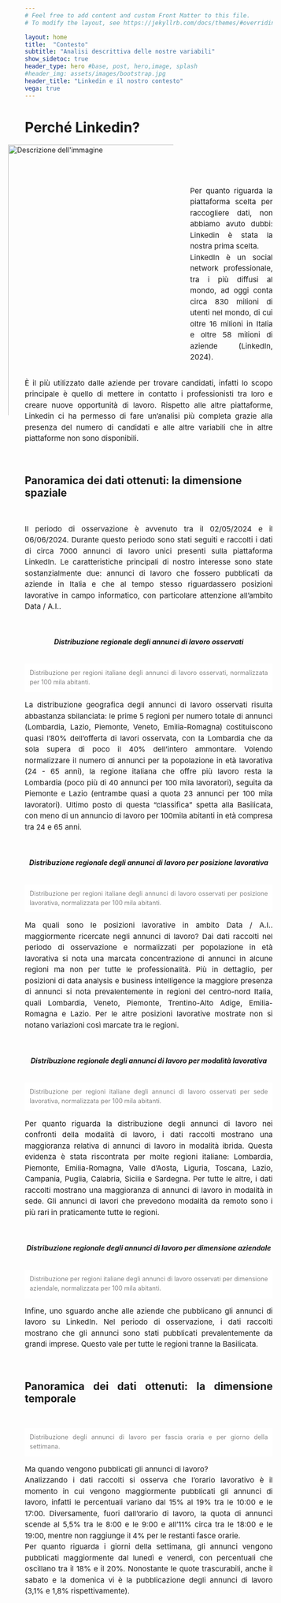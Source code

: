 ```yaml
---
# Feel free to add content and custom Front Matter to this file.
# To modify the layout, see https://jekyllrb.com/docs/themes/#overriding-theme-defaults

layout: home
title:  "Contesto"
subtitle: "Analisi descrittiva delle nostre variabili"
show_sidetoc: true
header_type: hero #base, post, hero,image, splash
#header_img: assets/images/bootstrap.jpg
header_title: "Linkedin e il nostro contesto"
vega: true
---
```


<style>

p {
    font-size: 15px; /* Modifica questo valore per adattarlo alle tue esigenze */
    line-height:1.5;
}


.justified {
    text-align: justify;
}
 .myImage {
    height: auto;
    margin-left: -10%;
  }

</style>

# Perché Linkedin?

<div style="display: flex;">
  <div style="flex: 100%;">
    <img src="{{site.baseurl}}/assets/images/output.png" alt="Descrizione dell'immagine" style="width:120%;" class="myImage">
  </div>
  <div style="flex: 50%;">

<div class="justified">
      <p><br><br><br>Per quanto riguarda la piattaforma scelta per raccogliere dati, non abbiamo avuto dubbi: Linkedin è stata la nostra prima scelta.<br>
    LinkedIn è un social network professionale, tra i più diffusi al mondo, ad oggi conta circa 830 milioni di utenti nel mondo, di cui oltre 16 milioni in Italia e oltre 58 milioni di aziende (LinkedIn, 2024).<br></p>
    </div>
  </div>
</div>
<div class="justified">
  <p>È il più utilizzato dalle aziende per trovare candidati, infatti lo scopo principale è quello di mettere in contatto i professionisti tra loro e creare nuove opportunità di lavoro. Rispetto alle altre piattaforme, Linkedin ci ha permesso di fare un’analisi più completa grazie alla presenza del numero di candidati e alle altre variabili che in altre piattaforme non sono disponibili.</p>
</div>
<br>
<h2>Panoramica dei dati ottenuti: la dimensione spaziale</h2>
<br>
<div class="justified">
<p>
Il periodo di osservazione è avvenuto tra il 02/05/2024 e il 06/06/2024. Durante questo periodo sono stati seguiti e raccolti i dati di circa 7000 annunci di lavoro unici presenti sulla piattaforma LinkedIn. 
Le caratteristiche principali di nostro interesse sono state sostanzialmente due: annunci di lavoro che fossero pubblicati da aziende in Italia e che al tempo stesso riguardassero posizioni lavorative in campo informatico, con particolare attenzione all’ambito Data / A.I..</p>
<br>
<center><h5>Distribuzione regionale degli annunci di lavoro osservati</h5></center>
<div style="display: flex; justify-content: center; align-items: center; flex-direction: column;">
<vegachart schema-url="{{site.baseurl}}/assets/charts/Jacopo1_DistTotLavori_monochrome_NoContainer.json" style="width: 100%"></vegachart>
</div>
<p style="font-size: 0.9em; background-color: white; color: grey; padding: 10px;">Distribuzione per regioni italiane degli annunci di lavoro osservati, normalizzata per 100 mila abitanti.</p>
<div class="justified">

<p>
La distribuzione geografica degli annunci di lavoro osservati risulta abbastanza sbilanciata: le prime 5 regioni per numero totale di annunci (Lombardia, Lazio, Piemonte, Veneto, Emilia-Romagna) costituiscono quasi l’80% dell’offerta di lavori osservata, con la Lombardia che da sola supera di poco il 40% dell’intero ammontare. Volendo normalizzare il numero di annunci per la popolazione in età lavorativa (24 - 65 anni), la regione italiana che offre più lavoro resta la Lombardia (poco più di 40 annunci per 100 mila lavoratori), seguita da Piemonte e Lazio (entrambe quasi a quota 23 annunci per 100 mila lavoratori). Ultimo posto di questa “classifica” spetta alla Basilicata, con meno di un annuncio di lavoro per 100mila abitanti in età compresa tra 24 e 65 anni.</p> </div>
<br>
<center><h5>Distribuzione regionale degli annunci di lavoro per posizione lavorativa</h5></center>
<div style="display: flex; justify-content: center; align-items: center; flex-direction: column;">
  <div style="width: 120%; margin-left: -10%;">
<vegachart schema-url="{{site.baseurl}}/assets/charts/Jacopo2_DistTipoLavori_monochrome_NoContainer.json" style="width: 100%"></vegachart>
</div>
</div>
<p style="font-size: 0.9em; background-color: white; color: grey; padding: 10px;">Distribuzione per regioni italiane degli annunci di lavoro osservati per posizione lavorativa, normalizzata per 100 mila abitanti.</p>
<div class="justified">
<p>
Ma quali sono le posizioni lavorative in ambito Data / A.I.. maggiormente ricercate negli annunci di lavoro? Dai dati raccolti nel periodo di osservazione e normalizzati per popolazione in età lavorativa si nota una marcata concentrazione di annunci in alcune regioni ma non per tutte le professionalità.
Più in dettaglio, per posizioni di data analysis e business intelligence la maggiore presenza di annunci si nota prevalentemente in regioni del centro-nord Italia, quali Lombardia, Veneto, Piemonte, Trentino-Alto Adige, Emilia-Romagna e Lazio.
Per le altre posizioni lavorative mostrate non si notano variazioni così marcate tra le regioni.
</p>
<br>
<center><h5>Distribuzione regionale degli annunci di lavoro per modalità lavorativa</h5></center>
<div style="display: flex; justify-content: center; align-items: center; ">
  <div style="width: 120%; margin-left: -15%;">
<vegachart schema-url="{{site.baseurl}}/assets/charts/Jacopo3_DistTipoSede_monochrome_NoContainer.json" style="width: 100%"></vegachart>
</div>
</div>
<p style="font-size: 0.9em; background-color: white; color: grey; padding: 10px;">Distribuzione per regioni italiane degli annunci di lavoro osservati per sede lavorativa, normalizzata per 100 mila abitanti.</p>
<div class="justified">
<p>
Per quanto riguarda la distribuzione degli annunci di lavoro nei confronti della modalità di lavoro, i dati raccolti mostrano una maggioranza relativa di annunci di lavoro in modalità ibrida. Questa evidenza è stata riscontrata per molte regioni italiane: Lombardia, Piemonte, Emilia-Romagna, Valle d’Aosta, Liguria, Toscana, Lazio, Campania, Puglia, Calabria, Sicilia e Sardegna.
Per tutte le altre, i dati raccolti mostrano una maggioranza di annunci di lavoro in modalità in sede. Gli annunci di lavori che prevedono modalità da remoto sono i più rari in praticamente tutte le regioni.
</p>
<br>
<center><h5>Distribuzione regionale degli annunci di lavoro per dimensione aziendale</h5></center>
<div style="display: flex; justify-content: center; align-items: center; ">
<vegachart schema-url="{{site.baseurl}}/assets/charts/Jacopo4_DistDimAzienda_monochrome_NoContainer.json" style="width: 100%"></vegachart>
</div>
<p style="font-size: 0.9em; background-color: white; color: grey; padding: 10px;">Distribuzione per regioni italiane degli annunci di lavoro osservati per dimensione aziendale, normalizzata per 100 mila abitanti.</p>
<div class="justified">
<p>
Infine, uno sguardo anche alle aziende che pubblicano gli annunci di lavoro su LinkedIn. Nel periodo di osservazione, i dati raccolti mostrano che gli annunci sono stati pubblicati prevalentemente da grandi imprese. Questo vale per tutte le regioni tranne la Basilicata.
</p>
<br>

<h2>Panoramica dei dati ottenuti: la dimensione temporale</h2>
<br>

<div style="display: flex; justify-content: center; align-items: center;">
<vegachart schema-url="{{site.baseurl}}/assets/charts/Dona_combined_chart_ore_giorno.json" style="width: 100%"></vegachart>
</div>

<p style="font-size: 0.9em; background-color: white; color: grey; padding: 10px;">Distribuzione degli annunci di lavoro per fascia oraria e per giorno della settimana.</p>


<div class="justified">
<p>
Ma quando vengono pubblicati gli annunci di lavoro? <br>
Analizzando i dati raccolti si osserva che l’orario lavorativo è il momento in cui vengono maggiormente pubblicati gli annunci di lavoro, infatti le percentuali variano dal 15% al 19% tra le 10:00 e le 17:00. Diversamente, fuori dall’orario di lavoro, la quota di annunci scende al 5,5% tra le 8:00 e le 9:00 e all’11% circa tra le 18:00 e le 19:00,  mentre non raggiunge il 4% per le restanti fasce orarie.<br>
Per quanto riguarda i giorni della settimana, gli annunci vengono pubblicati maggiormente dal lunedì e venerdì, con percentuali che oscillano tra il 18% e il 20%. 
Nonostante le quote trascurabili, anche il sabato e la domenica vi è la pubblicazione degli annunci di lavoro (3,1% e 1,8% rispettivamente). 

</p>